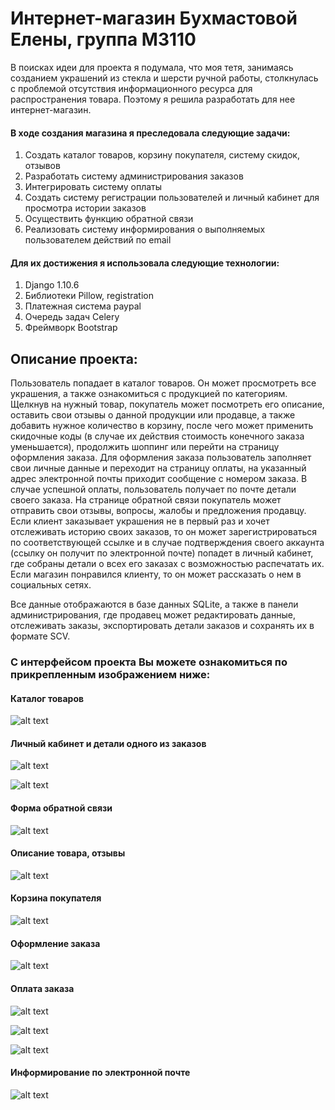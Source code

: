# Интернет-магазин Бухмастовой Елены, группа М3110 

В поисках идеи для проекта я подумала, что моя тетя, занимаясь созданием украшений из стекла и шерсти ручной работы, столкнулась с проблемой отсутствия информационного ресурса для распространения товара. Поэтому я решила разработать для нее интернет-магазин. 

#### В ходе создания магазина я преследовала следующие задачи: 
1. Создать каталог товаров, корзину покупателя, систему скидок, отзывов 
2. Разработать систему администрирования заказов 
3. Интегрировать систему оплаты 
4. Создать систему регистрации пользователей и личный кабинет для просмотра истории заказов 
5. Осуществить функцию обратной связи 
6. Реализовать систему информирования о выполняемых пользователем действий по email 

#### Для их достижения я использовала следующие технологии: 
1. Django 1.10.6 
2. Библиотеки Pillow, registration 
3. Платежная система paypal 
4. Очередь задач Celery 
5. Фреймворк Bootstrap 

## Описание проекта: 
Пользователь попадает в каталог товаров. Он может просмотреть все украшения, а также ознакомиться с продукцией по категориям. Щелкнув на нужный товар, покупатель может посмотреть его описание, оставить свои отзывы о данной продукции или продавце, а также добавить нужное количество в корзину, после чего может применить скидочные коды (в случае их действия стоимость конечного заказа уменьшается), продолжить шоппинг или перейти на страницу оформления заказа. Для оформления заказа пользователь заполняет свои личные данные и переходит на страницу оплаты, на указанный адрес электронной почты приходит сообщение с номером заказа. В случае успешной оплаты, пользователь получает по почте детали своего заказа. На странице обратной связи покупатель может отправить свои отзывы, вопросы, жалобы и предложения продавцу. Если клиент заказывает украшения не в первый раз и хочет отслеживать историю своих заказов, то он может зарегистрироваться по соответствующей ссылке и в случае подтверждения своего аккаунта (ссылку он получит по электронной почте) попадет в личный кабинет, где собраны детали о всех его заказах с возможностью распечатать их. Если магазин понравился клиенту, то он может рассказать о нем в социальных сетях. 

Все данные отображаются в базе данных SQLite, а также в панели администрирования, где продавец может редактировать данные, отслеживать заказы, экспортировать детали заказов и сохранять их в формате SCV. 

### С интерфейсом проекта Вы можете ознакомиться по прикрепленным изображением ниже:

#### Каталог товаров 

![alt text](https://cloud.githubusercontent.com/assets/22623962/26783051/ed0b7538-49fe-11e7-8c2d-30524f3ed846.jpg)


#### Личный кабинет и детали одного из заказов 

![alt text](https://cloud.githubusercontent.com/assets/22623962/26783720/5bbbdfb0-4a02-11e7-8786-906df4ba20a8.jpg)

![alt text](https://cloud.githubusercontent.com/assets/22623962/26783780/b475280a-4a02-11e7-80bd-6aa333e1c858.jpg)



#### Форма обратной связи 

![alt text](https://cloud.githubusercontent.com/assets/22623962/26783986/c08021bc-4a03-11e7-9ef6-242eb9e0e1e6.jpg)



#### Описание товара, отзывы

![alt text](https://cloud.githubusercontent.com/assets/22623962/26783511/4a17e584-4a01-11e7-9703-52f2a08c0306.jpg)



#### Корзина покупателя 

![alt text](https://cloud.githubusercontent.com/assets/22623962/26783639/df84b552-4a01-11e7-9f3b-6ac06c9f0eef.jpg)



#### Оформление заказа 

![alt text](https://cloud.githubusercontent.com/assets/22623962/26789590/717215ec-4a19-11e7-8901-d6df40d087f5.jpg)


#### Оплата заказа

![alt text](https://cloud.githubusercontent.com/assets/22623962/26789889/6e8a8f3e-4a1a-11e7-9f5d-0ac5fa8846c7.jpg)

![alt text](https://cloud.githubusercontent.com/assets/22623962/26789927/8e6a6cf2-4a1a-11e7-9b3a-3e6c138ccaf6.jpg)

![alt text](https://cloud.githubusercontent.com/assets/22623962/26789949/a1f0c76c-4a1a-11e7-8798-d27cb1446e4b.jpg)


#### Информирование по электронной почте

![alt text](https://cloud.githubusercontent.com/assets/22623962/26790202/93010644-4a1b-11e7-8454-9848920e604e.jpg)


